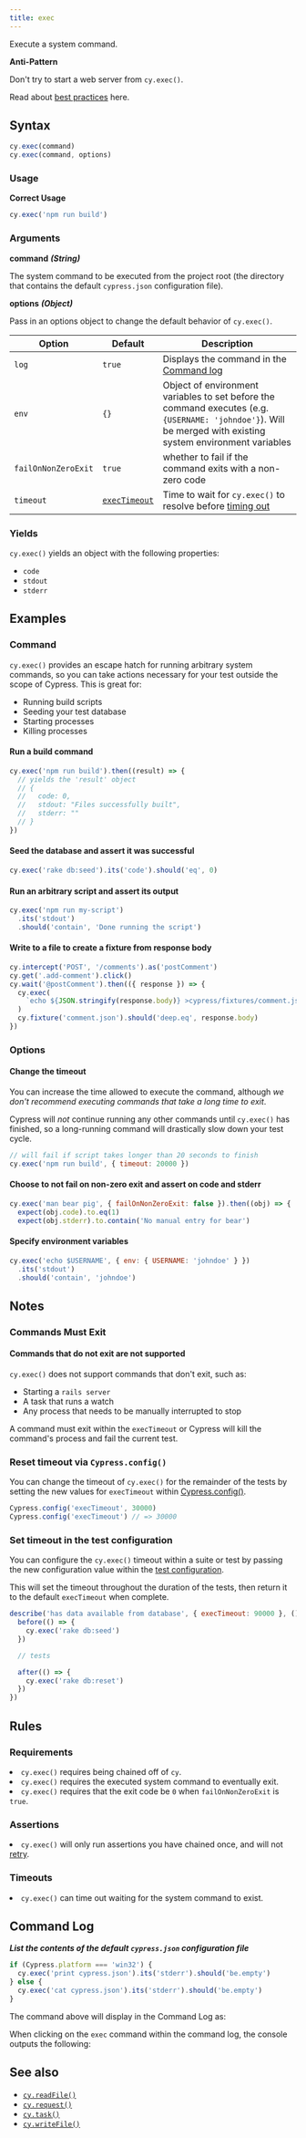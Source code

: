 ```yaml
---
title: exec
---
```


Execute a system command.

<Alert type="warning">

<strong class="alert-header">Anti-Pattern</strong>

Don't try to start a web server from `cy.exec()`.

Read about [best practices](/guides/references/best-practices#Web-Servers) here.

</Alert>

## Syntax

```javascript
cy.exec(command)
cy.exec(command, options)
```

### Usage

**<Icon name="check-circle" color="green"></Icon> Correct Usage**

```javascript
cy.exec('npm run build')
```

### Arguments

**<Icon name="angle-right"></Icon> command** **_(String)_**

The system command to be executed from the project root (the directory that contains the default `cypress.json` configuration file).

**<Icon name="angle-right"></Icon> options** **_(Object)_**

Pass in an options object to change the default behavior of `cy.exec()`.

| Option              | Default                                                    | Description                                                                                                                                                  |
| ------------------- | ---------------------------------------------------------- | ------------------------------------------------------------------------------------------------------------------------------------------------------------ |
| `log`               | `true`                                                     | Displays the command in the [Command log](/guides/core-concepts/test-runner#Command-Log)                                                                     |
| `env`               | `{}`                                                       | Object of environment variables to set before the command executes (e.g. `{USERNAME: 'johndoe'}`). Will be merged with existing system environment variables |
| `failOnNonZeroExit` | `true`                                                     | whether to fail if the command exits with a non-zero code                                                                                                    |
| `timeout`           | [`execTimeout`](/guides/references/configuration#Timeouts) | Time to wait for `cy.exec()` to resolve before [timing out](#Timeouts)                                                                                       |

### Yields [<Icon name="question-circle"/>](introduction-to-cypress#Subject-Management)

`cy.exec()` yields an object with the following properties:

- `code`
- `stdout`
- `stderr`

## Examples

### Command

`cy.exec()` provides an escape hatch for running arbitrary system commands, so you can take actions necessary for your test outside the scope of Cypress. This is great for:

- Running build scripts
- Seeding your test database
- Starting processes
- Killing processes

#### Run a build command

```javascript
cy.exec('npm run build').then((result) => {
  // yields the 'result' object
  // {
  //   code: 0,
  //   stdout: "Files successfully built",
  //   stderr: ""
  // }
})
```

#### Seed the database and assert it was successful

```javascript
cy.exec('rake db:seed').its('code').should('eq', 0)
```

#### Run an arbitrary script and assert its output

```javascript
cy.exec('npm run my-script')
  .its('stdout')
  .should('contain', 'Done running the script')
```

#### Write to a file to create a fixture from response body

```javascript
cy.intercept('POST', '/comments').as('postComment')
cy.get('.add-comment').click()
cy.wait('@postComment').then(({ response }) => {
  cy.exec(
    `echo ${JSON.stringify(response.body)} >cypress/fixtures/comment.json`
  )
  cy.fixture('comment.json').should('deep.eq', response.body)
})
```

### Options

#### Change the timeout

You can increase the time allowed to execute the command, although _we don't recommend executing commands that take a long time to exit_.

Cypress will _not_ continue running any other commands until `cy.exec()` has finished, so a long-running command will drastically slow down your test cycle.

```javascript
// will fail if script takes longer than 20 seconds to finish
cy.exec('npm run build', { timeout: 20000 })
```

#### Choose to not fail on non-zero exit and assert on code and stderr

```javascript
cy.exec('man bear pig', { failOnNonZeroExit: false }).then((obj) => {
  expect(obj.code).to.eq(1)
  expect(obj.stderr).to.contain('No manual entry for bear')
```

#### Specify environment variables

```javascript
cy.exec('echo $USERNAME', { env: { USERNAME: 'johndoe' } })
  .its('stdout')
  .should('contain', 'johndoe')
```

## Notes

### Commands Must Exit

#### Commands that do not exit are not supported

`cy.exec()` does not support commands that don't exit, such as:

- Starting a `rails server`
- A task that runs a watch
- Any process that needs to be manually interrupted to stop

A command must exit within the `execTimeout` or Cypress will kill the command's process and fail the current test.

### Reset timeout via `Cypress.config()`

You can change the timeout of `cy.exec()` for the remainder of the tests by setting the new values for `execTimeout` within [Cypress.config()](/api/cypress-api/config).

```js
Cypress.config('execTimeout', 30000)
Cypress.config('execTimeout') // => 30000
```

### Set timeout in the test configuration

You can configure the `cy.exec()` timeout within a suite or test by passing the new configuration value within the [test configuration](/guides/references/configuration#Test-Configuration).

This will set the timeout throughout the duration of the tests, then return it to the default `execTimeout` when complete.

```js
describe('has data available from database', { execTimeout: 90000 }, () => {
  before(() => {
    cy.exec('rake db:seed')
  })

  // tests

  after(() => {
    cy.exec('rake db:reset')
  })
})
```

## Rules

### Requirements [<Icon name="question-circle"/>](introduction-to-cypress#Chains-of-Commands)

<List><li>`cy.exec()` requires being chained off of `cy`.</li><li>`cy.exec()` requires the executed system command to eventually exit.</li><li>`cy.exec()` requires that the exit code be `0` when `failOnNonZeroExit` is `true`.</li></List>

### Assertions [<Icon name="question-circle"/>](introduction-to-cypress#Assertions)

<List><li>`cy.exec()` will only run assertions you have chained once, and will not [retry](/guides/core-concepts/retry-ability).</li></List>

### Timeouts [<Icon name="question-circle"/>](introduction-to-cypress#Timeouts)

<List><li>`cy.exec()` can time out waiting for the system command to exist.</li></List>

## Command Log

**_List the contents of the default `cypress.json` configuration file_**

```javascript
if (Cypress.platform === 'win32') {
  cy.exec('print cypress.json').its('stderr').should('be.empty')
} else {
  cy.exec('cat cypress.json').its('stderr').should('be.empty')
}
```

The command above will display in the Command Log as:

<DocsImage src="/img/api/exec/exec-cat-in-shell.png" alt="Command Log exec" ></DocsImage>

When clicking on the `exec` command within the command log, the console outputs the following:

<DocsImage src="/img/api/exec/console-shows-code-shell-stderr-and-stdout-for-exec.png" alt="console.log exec" ></DocsImage>

## See also

- [`cy.readFile()`](/api/commands/readfile)
- [`cy.request()`](/api/commands/request)
- [`cy.task()`](/api/commands/task)
- [`cy.writeFile()`](/api/commands/writefile)
